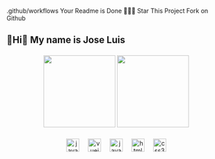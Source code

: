 .github/workflows
Your Readme is Done 🎉🎉🎉
Star This Project
Fork on Github

<h2 align="left">👋Hi👋 My name is Jose Luis</h2>

###

<div align="center">
  <img src="https://github-readme-stats.vercel.app/api?username=joseluisdeveloperinit&show_icons=true&theme=radical&hide_border=true" height="165" />
  <img src="https://github-readme-stats.vercel.app/api/top-langs/?username=joseluisdeveloperinit&layout=compact&theme=radical&hide_border=true" height="165" />
</div>

###

<div align="center">
  <img src="https://cdn.jsdelivr.net/gh/devicons/devicon/icons/java/java-original.svg" height="30" alt="java logo"  />
  <img width="12" />
  <img src="https://cdn.jsdelivr.net/gh/devicons/devicon/icons/vuejs/vuejs-original.svg" height="30" alt="vuejs logo"  />
  <img width="12" />
  <img src="https://cdn.jsdelivr.net/gh/devicons/devicon/icons/javascript/javascript-original.svg" height="30" alt="javascript logo"  />
  <img width="12" />
  <img src="https://cdn.jsdelivr.net/gh/devicons/devicon/icons/html5/html5-original.svg" height="30" alt="html5 logo"  />
  <img width="12" />
  <img src="https://cdn.jsdelivr.net/gh/devicons/devicon/icons/css3/css3-original.svg" height="30" alt="css3 logo"  />
</div>






